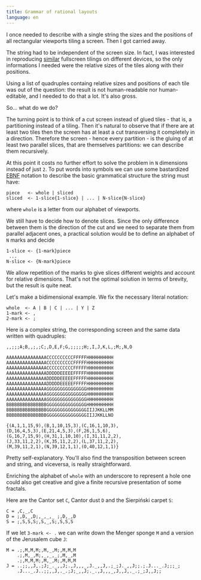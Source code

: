 ```yaml
---
title: Grammar of rational layouts
language: en
---
```



I once needed to describe with a single string the sizes and the positions
of all rectangular viewports tiling a screen.
Then I got carried away.


The string had to be independent of the screen size.
In fact, I was interested in reproducing [similar][similarity] fullscreen
tilings on different devices, so the only informations I needed
were the relative sizes of the tiles along with their positions.

[similarity]: http://en.wikipedia.org/wiki/Similarity_(geometry)

Using a list of quadruples containg relative sizes and positions of each tile
was out of the question: the result is not human-readable nor human-editable,
and I needed to do that a lot.
It's also gross.

So... what do we do?

The turning point is to think of a cut screen instead of glued tiles - that is,
a partitioning instead of a tiling.
Then it's natural to observe that if there are at least two tiles then
the screen has at least a cut transversing it completely in a direction.
Therefore the screen - hence every partition - is the gluing of
at least two parallel slices, that are themselves partitions:
we can describe them recursively.

At this point it costs no further effort to solve the problem
in `N` dimensions instead of just `2`.
To put words into symbols we can use some bastardized [EBNF][ebnf] notation
to describe the basic grammatical structure the string must have:

[ebnf]:       http://en.wikipedia.org/wiki/Extended_Backus%E2%80%93Naur_Form

``` text
piece   <- whole | sliced
sliced  <- 1-slice{1-slice} | ... | N-slice{N-slice}
```

where `whole` is a letter from our alphabet of viewports.

We still have to decide how to denote slices.
Since the only difference between them is the direction of the cut
and we need to separate them from parallel adjacent ones,
a practical solution would be to define an alphabet of `N` marks and decide

``` text
1-slice <- {1-mark}piece
 ...
N-slice <- {N-mark}piece
```

We allow repetition of the marks to give slices different weights
and account for relative dimensions.
That's not the optimal solution in terms of brevity,
but the result is quite neat.

Let's make a bidimensional example.
We fix the necessary literal notation:

``` text
whole  <- A | B | C | ... | Y | Z
1-mark <- ,
2-mark <- ;
```

Here is a complex string, the corresponding screen and the same data written with quadruples:

``` text
,,;;;A;B,,;,;C;,D,E,F;G,;;;;;H;,I,J,K,L,;M;,N,O

AAAAAAAAAAAAAAACCCCCCCCCCFFFFFHHHHHHHHHH
AAAAAAAAAAAAAAACCCCCCCCCCFFFFFHHHHHHHHHH
AAAAAAAAAAAAAAACCCCCCCCCCFFFFFHHHHHHHHHH
AAAAAAAAAAAAAAADDDDDEEEEEFFFFFHHHHHHHHHH
AAAAAAAAAAAAAAADDDDDEEEEEFFFFFHHHHHHHHHH
AAAAAAAAAAAAAAADDDDDEEEEEFFFFFHHHHHHHHHH
AAAAAAAAAAAAAAAGGGGGGGGGGGGGGGHHHHHHHHHH
AAAAAAAAAAAAAAAGGGGGGGGGGGGGGGHHHHHHHHHH
AAAAAAAAAAAAAAAGGGGGGGGGGGGGGGHHHHHHHHHH
BBBBBBBBBBBBBBBGGGGGGGGGGGGGGGHHHHHHHHHH
BBBBBBBBBBBBBBBGGGGGGGGGGGGGGGIIJJKKLLMM
BBBBBBBBBBBBBBBGGGGGGGGGGGGGGGIIJJKKLLNO

{(A,1,1,15,9),(B,1,10,15,3),(C,16,1,10,3),
(D,16,4,5,3),(E,21,4,5,3),(F,26,1,5,6),
(G,16,7,15,9),(H,31,1,10,10),(I,31,11,2,2),
(J,33,11,2,2),(K,35,11,2,2),(L,37,11,2,2),
(M,39,11,2,1),(N,39,12,1,1),(O,40,12,1,1)}
```

Pretty self-explanatory.
You'll also find the transposition between screen and string,
and viceversa, is really straightforward.

Enriching the alphabet of `whole` with an underscore to represent a hole
one could also get creative and give
a finite recursive presentation of some fractals.

Here are the Cantor set `C`, Cantor dust `D` and the Sierpiński carpet `S`:

``` text
C = ,C,_,C
D = ;,D,_,D;,_,_,_ ;,D,_,D
S = ;,S,S,S;,S,_,S;,S,S,S
```

If we let `3-mark <- .` we can write down the Menger sponge `M`
and a version of the Jerusalem cube `J`:

```text
M = .;,M,M,M;,M,_,M;,M,M,M
    .;,M,_,M;,_,_,_;,M,_,M
    .;,M,M,M;,M,_,M;,M,M,M
J = ..;;,,J,.;J;_._,,J;.,J,,,_,J._,,J,.;_;J._,,J;;.;.J..._.J;;;_;
    .J..._.J..;;,,J,._.;J;_,,J;._.,J,,,_,J,,J,._.;_;J,,J;;
```
